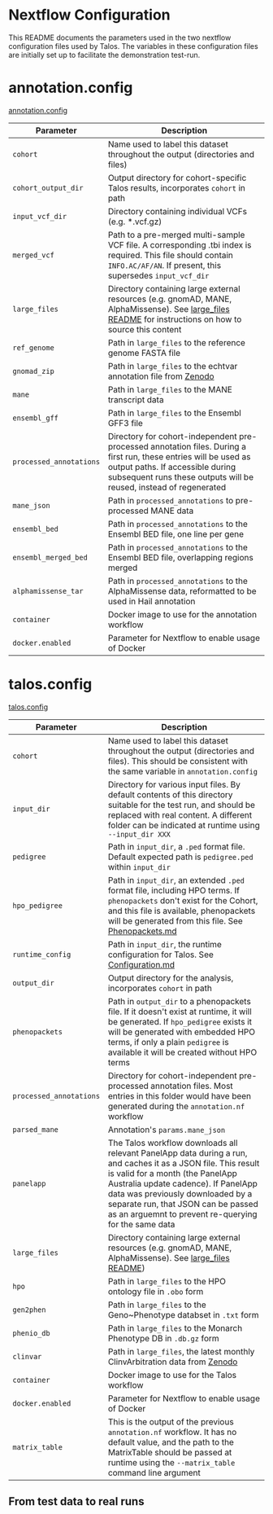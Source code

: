 # Nextflow Configuration

This README documents the parameters used in the two nextflow configuration files used by Talos. The variables in these configuration files are initially set up to facilitate the demonstration test-run.

# annotation.config

[annotation.config](../nextflow/annotation.config)


| **Parameter**           | **Description**                                                                                                                                                                                                            |
|-------------------------|----------------------------------------------------------------------------------------------------------------------------------------------------------------------------------------------------------------------------|
| `cohort`                | Name used to label this dataset throughout the output (directories and files)                                                                                                                                              |
| `cohort_output_dir`     | Output directory for cohort-specific Talos results, incorporates `cohort` in path                                                                                                                                          |
| `input_vcf_dir`         | Directory containing individual VCFs (e.g. *.vcf.gz)                                                                                                                                                                       |
| `merged_vcf`            | Path to a pre-merged multi-sample VCF file. A corresponding .tbi index is required. This file should contain `INFO.AC/AF/AN`. If present, this supersedes `input_vcf_dir`                                                  |
| `large_files`           | Directory containing large external resources (e.g. gnomAD, MANE, AlphaMissense). See [large_files README](../large_files/README.md) for instructions on how to source this content                                        |
| `ref_genome`            | Path in `large_files` to the reference genome FASTA file                                                                                                                                                                   |
| `gnomad_zip`            | Path in `large_files` to the echtvar annotation file from [Zenodo](https://zenodo.org/records/15222100)                                                                                                                    |
| `mane`                  | Path in `large_files` to the MANE transcript data                                                                                                                                                                          |
| `ensembl_gff`           | Path in `large_files` to the Ensembl GFF3 file                                                                                                                                                                             |
| `processed_annotations` | Directory for cohort-independent pre-processed annotation files. During a first run, these entries will be used as output paths. If accessible during subsequent runs these outputs will be reused, instead of regenerated |
| `mane_json`             | Path in `processed_annotations` to pre-processed MANE data                                                                                                                                                                 |
| `ensembl_bed`           | Path in `processed_annotations` to the Ensembl BED file, one line per gene                                                                                                                                                 |
| `ensembl_merged_bed`    | Path in `processed_annotations` to the Ensembl BED file, overlapping regions merged                                                                                                                                        |
| `alphamissense_tar`     | Path in `processed_annotations` to the AlphaMissense data, reformatted to be used in Hail annotation                                                                                                                       |
| `container`             | Docker image to use for the annotation workflow                                                                                                                                                                            |
| `docker.enabled`        | Parameter for Nextflow to enable usage of Docker                                                                                                                                                                           |

# talos.config

[talos.config](../nextflow/talos.config)

| **Parameter**           | **Description**                                                                                                                                                                                                                                                                                                             |
|-------------------------|-----------------------------------------------------------------------------------------------------------------------------------------------------------------------------------------------------------------------------------------------------------------------------------------------------------------------------|
| `cohort`                | Name used to label this dataset throughout the output (directories and files). This should be consistent with the same variable in `annotation.config`                                                                                                                                                                      |
| `input_dir`             | Directory for various input files. By default contents of this directory suitable for the test run, and should be replaced with real content. A different folder can be indicated at runtime using `--input_dir XXX`                                                                                                        |
| `pedigree`              | Path in `input_dir`, a `.ped` format file. Default expected path is `pedigree.ped` within `input_dir`                                                                                                                                                                                                                       |
| `hpo_pedigree`          | Path in `input_dir`, an extended `.ped` format file, including HPO terms. If `phenopackets` don't exist for the Cohort, and this file is available, phenopackets will be generated from this file. See [Phenopackets.md](Phenopackets.md)                                                                                   |
| `runtime_config`        | Path in `input_dir`, the runtime configuration for Talos. See [Configuration.md](Configuration.md)                                                                                                                                                                                                                          |
| `output_dir`            | Output directory for the analysis, incorporates `cohort` in path                                                                                                                                                                                                                                                            |
| `phenopackets`          | Path in `output_dir` to a phenopackets file. If it doesn't exist at runtime, it will be generated. If `hpo_pedigree` exists it will be generated with embedded HPO terms, if only a plain `pedigree` is available it will be created without HPO terms                                                                      |
| `processed_annotations` | Directory for cohort-independent pre-processed annotation files. Most entries in this folder would have been generated during the `annotation.nf` workflow                                                                                                                                                                  |
| `parsed_mane`           | Annotation's `params.mane_json`                                                                                                                                                                                                                                                                                             |
| `panelapp`              | The Talos workflow downloads all relevant PanelApp data during a run, and caches it as a JSON file. This result is valid for a month (the PanelApp Australia update cadence). If PanelApp data was previously downloaded by a separate run, that JSON can be passed as an arguemnt to prevent re-querying for the same data |
| `large_files`           | Directory containing large external resources (e.g. gnomAD, MANE, AlphaMissense). See [large_files README](../large_files/README.md))                                                                                                                                                                                       |
| `hpo`                   | Path in `large_files` to the HPO ontology file in `.obo` form                                                                                                                                                                                                                                                               |
| `gen2phen`              | Path in `large_files` to the Geno~Phenotype databset in `.txt` form                                                                                                                                                                                                                                                         |
| `phenio_db`             | Path in `large_files` to the Monarch Phenotype DB in `.db.gz` form                                                                                                                                                                                                                                                          |
| `clinvar`               | Path in `large_files`, the latest monthly ClinvArbitration data from [Zenodo](https://zenodo.org/records/15896156)                                                                                                                                                                                                          |
| `container`             | Docker image to use for the Talos workflow                                                                                                                                                                                                                                                                                  |
| `docker.enabled`        | Parameter for Nextflow to enable usage of Docker                                                                                                                                                                                                                                                                            |
| `matrix_table`          | This is the output of the previous `annotation.nf` workflow. It has no default value, and the path to the MatrixTable should be passed at runtime using the `--matrix_table` command line argument                                                                                                                          |

## From test data to real runs
